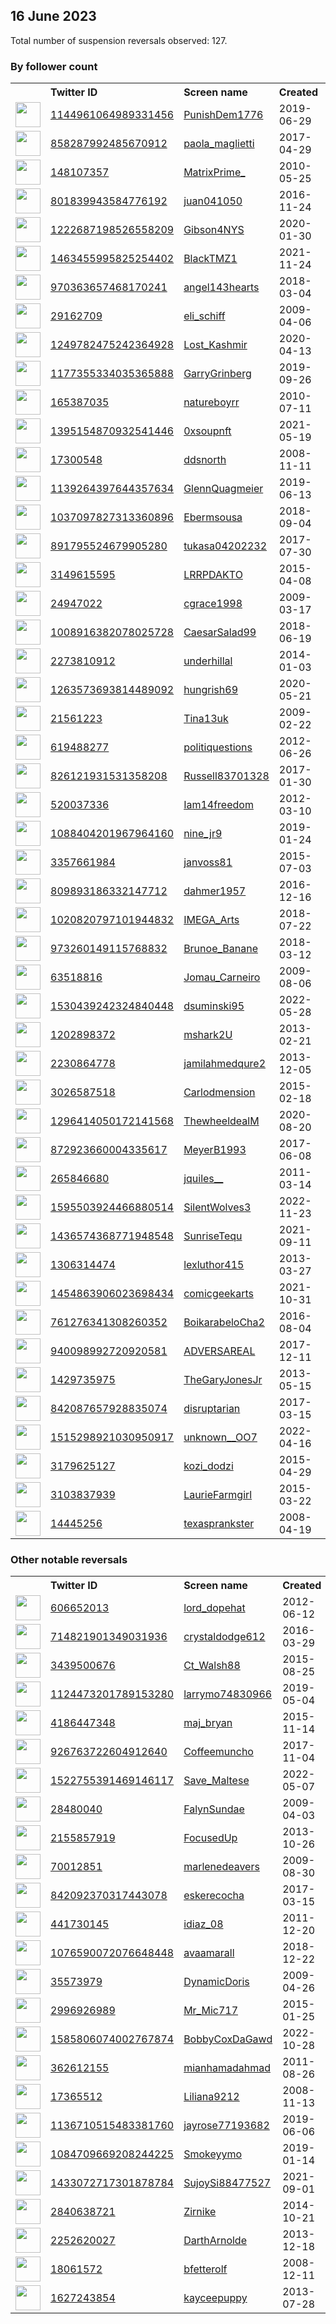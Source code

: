 
## 16 June 2023
Total number of suspension reversals observed: 127.

### By follower count
<table><tr><th></th><th align="left">Twitter ID</th><th align="left">Screen name</th>
<th align="left">Created</th><th align="left">Status</th><th align="left">Suspended</th><th align="left">Followers</th>
<tr><td><a href="https://pbs.twimg.com/profile_images/1196094689293848577/0FDD5hLQ_normal.jpg"><img src="https://pbs.twimg.com/profile_images/1196094689293848577/0FDD5hLQ_normal.jpg" width="40px" height="40px" align="center"/></a></td><td><a href="https://twitter.com/intent/user?user_id=1144961064989331456">1144961064989331456</a></td><td><a href="https://twitter.com/PunishDem1776">PunishDem1776</a></td><td>2019-06-29</td><td align="center"></td><td></td><td>117668</td></tr>
<tr><td><a href="https://pbs.twimg.com/profile_images/1646337050818367488/UxYLtvv5_normal.jpg"><img src="https://pbs.twimg.com/profile_images/1646337050818367488/UxYLtvv5_normal.jpg" width="40px" height="40px" align="center"/></a></td><td><a href="https://twitter.com/intent/user?user_id=858287992485670912">858287992485670912</a></td><td><a href="https://twitter.com/paola_maglietti">paola_maglietti</a></td><td>2017-04-29</td><td align="center"></td><td>2022-07-18</td><td>52592</td></tr>
<tr><td><a href="https://pbs.twimg.com/profile_images/1669904327354245121/7yknM4Yd_normal.jpg"><img src="https://pbs.twimg.com/profile_images/1669904327354245121/7yknM4Yd_normal.jpg" width="40px" height="40px" align="center"/></a></td><td><a href="https://twitter.com/intent/user?user_id=148107357">148107357</a></td><td><a href="https://twitter.com/MatrixPrime_">MatrixPrime_</a></td><td>2010-05-25</td><td align="center"></td><td></td><td>30299</td></tr>
<tr><td><a href="https://pbs.twimg.com/profile_images/1277980252677894148/2Gtfqkpm_normal.jpg"><img src="https://pbs.twimg.com/profile_images/1277980252677894148/2Gtfqkpm_normal.jpg" width="40px" height="40px" align="center"/></a></td><td><a href="https://twitter.com/intent/user?user_id=801839943584776192">801839943584776192</a></td><td><a href="https://twitter.com/juan041050">juan041050</a></td><td>2016-11-24</td><td align="center"></td><td>2023-06-07</td><td>24195</td></tr>
<tr><td><a href="https://pbs.twimg.com/profile_images/1484957028686647300/TRaRrHPG_normal.jpg"><img src="https://pbs.twimg.com/profile_images/1484957028686647300/TRaRrHPG_normal.jpg" width="40px" height="40px" align="center"/></a></td><td><a href="https://twitter.com/intent/user?user_id=1222687198526558209">1222687198526558209</a></td><td><a href="https://twitter.com/Gibson4NYS">Gibson4NYS</a></td><td>2020-01-30</td><td align="center"></td><td>2022-03-24</td><td>16572</td></tr>
<tr><td><a href="https://pbs.twimg.com/profile_images/1667938180635725824/YJ9jaZ_a_normal.jpg"><img src="https://pbs.twimg.com/profile_images/1667938180635725824/YJ9jaZ_a_normal.jpg" width="40px" height="40px" align="center"/></a></td><td><a href="https://twitter.com/intent/user?user_id=1463455995825254402">1463455995825254402</a></td><td><a href="https://twitter.com/BlackTMZ1">BlackTMZ1</a></td><td>2021-11-24</td><td align="center"></td><td>2023-06-06</td><td>15531</td></tr>
<tr><td><a href="https://pbs.twimg.com/profile_images/1641805070726578176/ORtjE6u-_normal.jpg"><img src="https://pbs.twimg.com/profile_images/1641805070726578176/ORtjE6u-_normal.jpg" width="40px" height="40px" align="center"/></a></td><td><a href="https://twitter.com/intent/user?user_id=970363657468170241">970363657468170241</a></td><td><a href="https://twitter.com/angel143hearts">angel143hearts</a></td><td>2018-03-04</td><td align="center"></td><td>2023-03-12</td><td>12595</td></tr>
<tr><td><a href="https://pbs.twimg.com/profile_images/1672110434399272962/WLKdh3re_normal.jpg"><img src="https://pbs.twimg.com/profile_images/1672110434399272962/WLKdh3re_normal.jpg" width="40px" height="40px" align="center"/></a></td><td><a href="https://twitter.com/intent/user?user_id=29162709">29162709</a></td><td><a href="https://twitter.com/eli_schiff">eli_schiff</a></td><td>2009-04-06</td><td align="center">🔒</td><td></td><td>10917</td></tr>
<tr><td><a href="https://pbs.twimg.com/profile_images/1344525844048273408/6wFHBHLD_normal.jpg"><img src="https://pbs.twimg.com/profile_images/1344525844048273408/6wFHBHLD_normal.jpg" width="40px" height="40px" align="center"/></a></td><td><a href="https://twitter.com/intent/user?user_id=1249782475242364928">1249782475242364928</a></td><td><a href="https://twitter.com/Lost_Kashmir">Lost_Kashmir</a></td><td>2020-04-13</td><td align="center"></td><td>2023-06-05</td><td>8755</td></tr>
<tr><td><a href="https://pbs.twimg.com/profile_images/1311473970785521665/jacnn0T2_normal.jpg"><img src="https://pbs.twimg.com/profile_images/1311473970785521665/jacnn0T2_normal.jpg" width="40px" height="40px" align="center"/></a></td><td><a href="https://twitter.com/intent/user?user_id=1177355334035365888">1177355334035365888</a></td><td><a href="https://twitter.com/GarryGrinberg">GarryGrinberg</a></td><td>2019-09-26</td><td align="center"></td><td></td><td>8525</td></tr>
<tr><td><a href="https://pbs.twimg.com/profile_images/645043981286424576/Fr4wVUp5_normal.png"><img src="https://pbs.twimg.com/profile_images/645043981286424576/Fr4wVUp5_normal.png" width="40px" height="40px" align="center"/></a></td><td><a href="https://twitter.com/intent/user?user_id=165387035">165387035</a></td><td><a href="https://twitter.com/natureboyrr">natureboyrr</a></td><td>2010-07-11</td><td align="center"></td><td>2022-05-05</td><td>5576</td></tr>
<tr><td><a href="https://pbs.twimg.com/profile_images/1662548095450730503/mAGu_Qs__normal.jpg"><img src="https://pbs.twimg.com/profile_images/1662548095450730503/mAGu_Qs__normal.jpg" width="40px" height="40px" align="center"/></a></td><td><a href="https://twitter.com/intent/user?user_id=1395154870932541446">1395154870932541446</a></td><td><a href="https://twitter.com/0xsoupnft">0xsoupnft</a></td><td>2021-05-19</td><td align="center"></td><td>2023-05-31</td><td>5138</td></tr>
<tr><td><a href="https://pbs.twimg.com/profile_images/1521296192524668932/g5dE32Ha_normal.jpg"><img src="https://pbs.twimg.com/profile_images/1521296192524668932/g5dE32Ha_normal.jpg" width="40px" height="40px" align="center"/></a></td><td><a href="https://twitter.com/intent/user?user_id=17300548">17300548</a></td><td><a href="https://twitter.com/ddsnorth">ddsnorth</a></td><td>2008-11-11</td><td align="center"></td><td>2022-12-20</td><td>3945</td></tr>
<tr><td><a href="https://pbs.twimg.com/profile_images/1487830477327192067/JAST12_x_normal.jpg"><img src="https://pbs.twimg.com/profile_images/1487830477327192067/JAST12_x_normal.jpg" width="40px" height="40px" align="center"/></a></td><td><a href="https://twitter.com/intent/user?user_id=1139264397644357634">1139264397644357634</a></td><td><a href="https://twitter.com/GlennQuagmeier">GlennQuagmeier</a></td><td>2019-06-13</td><td align="center"></td><td>2022-07-12</td><td>3492</td></tr>
<tr><td><a href="https://pbs.twimg.com/profile_images/1326591371457736705/g3AJN70n_normal.jpg"><img src="https://pbs.twimg.com/profile_images/1326591371457736705/g3AJN70n_normal.jpg" width="40px" height="40px" align="center"/></a></td><td><a href="https://twitter.com/intent/user?user_id=1037097827313360896">1037097827313360896</a></td><td><a href="https://twitter.com/Ebermsousa">Ebermsousa</a></td><td>2018-09-04</td><td align="center"></td><td>2022-09-21</td><td>3405</td></tr>
<tr><td><a href="https://abs.twimg.com/sticky/default_profile_images/default_profile_normal.png"><img src="https://abs.twimg.com/sticky/default_profile_images/default_profile_normal.png" width="40px" height="40px" align="center"/></a></td><td><a href="https://twitter.com/intent/user?user_id=891795524679905280">891795524679905280</a></td><td><a href="https://twitter.com/tukasa04202232">tukasa04202232</a></td><td>2017-07-30</td><td align="center"></td><td>2023-06-01</td><td>3066</td></tr>
<tr><td><a href="https://pbs.twimg.com/profile_images/1031268813600374784/ZgeK1LO6_normal.jpg"><img src="https://pbs.twimg.com/profile_images/1031268813600374784/ZgeK1LO6_normal.jpg" width="40px" height="40px" align="center"/></a></td><td><a href="https://twitter.com/intent/user?user_id=3149615595">3149615595</a></td><td><a href="https://twitter.com/LRRPDAKTO">LRRPDAKTO</a></td><td>2015-04-08</td><td align="center"></td><td></td><td>2975</td></tr>
<tr><td><a href="https://pbs.twimg.com/profile_images/1546733577517268993/B66lLeNB_normal.jpg"><img src="https://pbs.twimg.com/profile_images/1546733577517268993/B66lLeNB_normal.jpg" width="40px" height="40px" align="center"/></a></td><td><a href="https://twitter.com/intent/user?user_id=24947022">24947022</a></td><td><a href="https://twitter.com/cgrace1998">cgrace1998</a></td><td>2009-03-17</td><td align="center"></td><td>2023-06-02</td><td>2845</td></tr>
<tr><td><a href="https://pbs.twimg.com/profile_images/1446624463798165506/80tX6lC4_normal.jpg"><img src="https://pbs.twimg.com/profile_images/1446624463798165506/80tX6lC4_normal.jpg" width="40px" height="40px" align="center"/></a></td><td><a href="https://twitter.com/intent/user?user_id=1008916382078025728">1008916382078025728</a></td><td><a href="https://twitter.com/CaesarSalad99">CaesarSalad99</a></td><td>2018-06-19</td><td align="center"></td><td>2022-02-13</td><td>2396</td></tr>
<tr><td><a href="https://pbs.twimg.com/profile_images/759528967481102336/lkhA_bSc_normal.jpg"><img src="https://pbs.twimg.com/profile_images/759528967481102336/lkhA_bSc_normal.jpg" width="40px" height="40px" align="center"/></a></td><td><a href="https://twitter.com/intent/user?user_id=2273810912">2273810912</a></td><td><a href="https://twitter.com/underhillal">underhillal</a></td><td>2014-01-03</td><td align="center"></td><td>2022-10-29</td><td>2184</td></tr>
<tr><td><a href="https://pbs.twimg.com/profile_images/1633972148766228480/1SougEVd_normal.jpg"><img src="https://pbs.twimg.com/profile_images/1633972148766228480/1SougEVd_normal.jpg" width="40px" height="40px" align="center"/></a></td><td><a href="https://twitter.com/intent/user?user_id=1263573693814489092">1263573693814489092</a></td><td><a href="https://twitter.com/hungrish69">hungrish69</a></td><td>2020-05-21</td><td align="center"></td><td>2023-04-12</td><td>2106</td></tr>
<tr><td><a href="https://pbs.twimg.com/profile_images/1669357182356455433/k0wPPlWS_normal.jpg"><img src="https://pbs.twimg.com/profile_images/1669357182356455433/k0wPPlWS_normal.jpg" width="40px" height="40px" align="center"/></a></td><td><a href="https://twitter.com/intent/user?user_id=21561223">21561223</a></td><td><a href="https://twitter.com/Tina13uk">Tina13uk</a></td><td>2009-02-22</td><td align="center"></td><td>2022-08-26</td><td>1966</td></tr>
<tr><td><a href="https://pbs.twimg.com/profile_images/1078105693318729729/s3mH4vT7_normal.jpg"><img src="https://pbs.twimg.com/profile_images/1078105693318729729/s3mH4vT7_normal.jpg" width="40px" height="40px" align="center"/></a></td><td><a href="https://twitter.com/intent/user?user_id=619488277">619488277</a></td><td><a href="https://twitter.com/politiquestions">politiquestions</a></td><td>2012-06-26</td><td align="center"></td><td></td><td>1901</td></tr>
<tr><td><a href="https://pbs.twimg.com/profile_images/852583968503472128/jNX4HnBi_normal.jpg"><img src="https://pbs.twimg.com/profile_images/852583968503472128/jNX4HnBi_normal.jpg" width="40px" height="40px" align="center"/></a></td><td><a href="https://twitter.com/intent/user?user_id=826121931531358208">826121931531358208</a></td><td><a href="https://twitter.com/Russell83701328">Russell83701328</a></td><td>2017-01-30</td><td align="center"></td><td></td><td>1828</td></tr>
<tr><td><a href="https://pbs.twimg.com/profile_images/1265785988984401921/FDwvcZmA_normal.jpg"><img src="https://pbs.twimg.com/profile_images/1265785988984401921/FDwvcZmA_normal.jpg" width="40px" height="40px" align="center"/></a></td><td><a href="https://twitter.com/intent/user?user_id=520037336">520037336</a></td><td><a href="https://twitter.com/Iam14freedom">Iam14freedom</a></td><td>2012-03-10</td><td align="center"></td><td></td><td>1569</td></tr>
<tr><td><a href="https://pbs.twimg.com/profile_images/1669787453291462656/7x4FiA_j_normal.jpg"><img src="https://pbs.twimg.com/profile_images/1669787453291462656/7x4FiA_j_normal.jpg" width="40px" height="40px" align="center"/></a></td><td><a href="https://twitter.com/intent/user?user_id=1088404201967964160">1088404201967964160</a></td><td><a href="https://twitter.com/nine_jr9">nine_jr9</a></td><td>2019-01-24</td><td align="center"></td><td>2022-10-17</td><td>1526</td></tr>
<tr><td><a href="https://pbs.twimg.com/profile_images/1477978638381465600/sjKwyx7-_normal.jpg"><img src="https://pbs.twimg.com/profile_images/1477978638381465600/sjKwyx7-_normal.jpg" width="40px" height="40px" align="center"/></a></td><td><a href="https://twitter.com/intent/user?user_id=3357661984">3357661984</a></td><td><a href="https://twitter.com/janvoss81">janvoss81</a></td><td>2015-07-03</td><td align="center"></td><td>2023-05-30</td><td>1460</td></tr>
<tr><td><a href="https://pbs.twimg.com/profile_images/845742880127930370/YLS12LNp_normal.jpg"><img src="https://pbs.twimg.com/profile_images/845742880127930370/YLS12LNp_normal.jpg" width="40px" height="40px" align="center"/></a></td><td><a href="https://twitter.com/intent/user?user_id=809893186332147712">809893186332147712</a></td><td><a href="https://twitter.com/dahmer1957">dahmer1957</a></td><td>2016-12-16</td><td align="center"></td><td></td><td>1401</td></tr>
<tr><td><a href="https://pbs.twimg.com/profile_images/1181090938900402176/Vp7wuYN6_normal.jpg"><img src="https://pbs.twimg.com/profile_images/1181090938900402176/Vp7wuYN6_normal.jpg" width="40px" height="40px" align="center"/></a></td><td><a href="https://twitter.com/intent/user?user_id=1020820797101944832">1020820797101944832</a></td><td><a href="https://twitter.com/IMEGA_Arts">IMEGA_Arts</a></td><td>2018-07-22</td><td align="center"></td><td>2023-06-07</td><td>1350</td></tr>
<tr><td><a href="https://pbs.twimg.com/profile_images/1507475416059203586/0i82XJbk_normal.jpg"><img src="https://pbs.twimg.com/profile_images/1507475416059203586/0i82XJbk_normal.jpg" width="40px" height="40px" align="center"/></a></td><td><a href="https://twitter.com/intent/user?user_id=973260149115768832">973260149115768832</a></td><td><a href="https://twitter.com/Brunoe_Banane">Brunoe_Banane</a></td><td>2018-03-12</td><td align="center"></td><td>2022-05-29</td><td>1155</td></tr>
<tr><td><a href="https://pbs.twimg.com/profile_images/1668726567520829440/wPi-kw0i_normal.jpg"><img src="https://pbs.twimg.com/profile_images/1668726567520829440/wPi-kw0i_normal.jpg" width="40px" height="40px" align="center"/></a></td><td><a href="https://twitter.com/intent/user?user_id=63518816">63518816</a></td><td><a href="https://twitter.com/Jomau_Carneiro">Jomau_Carneiro</a></td><td>2009-08-06</td><td align="center"></td><td>2022-08-17</td><td>1116</td></tr>
<tr><td><a href="https://pbs.twimg.com/profile_images/1669915533901287425/d8kv93hY_normal.jpg"><img src="https://pbs.twimg.com/profile_images/1669915533901287425/d8kv93hY_normal.jpg" width="40px" height="40px" align="center"/></a></td><td><a href="https://twitter.com/intent/user?user_id=1530439242324840448">1530439242324840448</a></td><td><a href="https://twitter.com/dsuminski95">dsuminski95</a></td><td>2022-05-28</td><td align="center"></td><td>2022-08-09</td><td>1089</td></tr>
<tr><td><a href="https://pbs.twimg.com/profile_images/1285741430653063168/6w2Mu2uM_normal.jpg"><img src="https://pbs.twimg.com/profile_images/1285741430653063168/6w2Mu2uM_normal.jpg" width="40px" height="40px" align="center"/></a></td><td><a href="https://twitter.com/intent/user?user_id=1202898372">1202898372</a></td><td><a href="https://twitter.com/mshark2U">mshark2U</a></td><td>2013-02-21</td><td align="center"></td><td>2022-10-29</td><td>1057</td></tr>
<tr><td><a href="https://pbs.twimg.com/profile_images/895627393276276736/sHFWCe7W_normal.jpg"><img src="https://pbs.twimg.com/profile_images/895627393276276736/sHFWCe7W_normal.jpg" width="40px" height="40px" align="center"/></a></td><td><a href="https://twitter.com/intent/user?user_id=2230864778">2230864778</a></td><td><a href="https://twitter.com/jamilahmedqure2">jamilahmedqure2</a></td><td>2013-12-05</td><td align="center"></td><td>2023-06-05</td><td>996</td></tr>
<tr><td><a href="https://pbs.twimg.com/profile_images/1672445491131432960/Fav3tUBo_normal.jpg"><img src="https://pbs.twimg.com/profile_images/1672445491131432960/Fav3tUBo_normal.jpg" width="40px" height="40px" align="center"/></a></td><td><a href="https://twitter.com/intent/user?user_id=3026587518">3026587518</a></td><td><a href="https://twitter.com/Carlodmension">Carlodmension</a></td><td>2015-02-18</td><td align="center"></td><td>2023-06-06</td><td>993</td></tr>
<tr><td><a href="https://pbs.twimg.com/profile_images/1296414894590504960/GWTYmxn5_normal.jpg"><img src="https://pbs.twimg.com/profile_images/1296414894590504960/GWTYmxn5_normal.jpg" width="40px" height="40px" align="center"/></a></td><td><a href="https://twitter.com/intent/user?user_id=1296414050172141568">1296414050172141568</a></td><td><a href="https://twitter.com/ThewheeldealM">ThewheeldealM</a></td><td>2020-08-20</td><td align="center"></td><td>2022-04-03</td><td>990</td></tr>
<tr><td><a href="https://pbs.twimg.com/profile_images/1671388354372329473/_J1i_V0i_normal.jpg"><img src="https://pbs.twimg.com/profile_images/1671388354372329473/_J1i_V0i_normal.jpg" width="40px" height="40px" align="center"/></a></td><td><a href="https://twitter.com/intent/user?user_id=872923660004335617">872923660004335617</a></td><td><a href="https://twitter.com/MeyerB1993">MeyerB1993</a></td><td>2017-06-08</td><td align="center"></td><td></td><td>972</td></tr>
<tr><td><a href="https://pbs.twimg.com/profile_images/1614252781136740352/qQHdpNsu_normal.jpg"><img src="https://pbs.twimg.com/profile_images/1614252781136740352/qQHdpNsu_normal.jpg" width="40px" height="40px" align="center"/></a></td><td><a href="https://twitter.com/intent/user?user_id=265846680">265846680</a></td><td><a href="https://twitter.com/jquiles__">jquiles__</a></td><td>2011-03-14</td><td align="center"></td><td>2023-06-01</td><td>914</td></tr>
<tr><td><a href="https://pbs.twimg.com/profile_images/1598053434279825408/5OLVYcLk_normal.jpg"><img src="https://pbs.twimg.com/profile_images/1598053434279825408/5OLVYcLk_normal.jpg" width="40px" height="40px" align="center"/></a></td><td><a href="https://twitter.com/intent/user?user_id=1595503924466880514">1595503924466880514</a></td><td><a href="https://twitter.com/SilentWolves3">SilentWolves3</a></td><td>2022-11-23</td><td align="center"></td><td>2023-05-24</td><td>901</td></tr>
<tr><td><a href="https://pbs.twimg.com/profile_images/1542628582760927232/fC8cxUKw_normal.jpg"><img src="https://pbs.twimg.com/profile_images/1542628582760927232/fC8cxUKw_normal.jpg" width="40px" height="40px" align="center"/></a></td><td><a href="https://twitter.com/intent/user?user_id=1436574368771948548">1436574368771948548</a></td><td><a href="https://twitter.com/SunriseTequ">SunriseTequ</a></td><td>2021-09-11</td><td align="center"></td><td>2023-06-06</td><td>897</td></tr>
<tr><td><a href="https://pbs.twimg.com/profile_images/453790436121776128/gl6HxmNA_normal.jpeg"><img src="https://pbs.twimg.com/profile_images/453790436121776128/gl6HxmNA_normal.jpeg" width="40px" height="40px" align="center"/></a></td><td><a href="https://twitter.com/intent/user?user_id=1306314474">1306314474</a></td><td><a href="https://twitter.com/lexluthor415">lexluthor415</a></td><td>2013-03-27</td><td align="center"></td><td></td><td>691</td></tr>
<tr><td><a href="https://pbs.twimg.com/profile_images/1454869791647285249/82EcuSQL_normal.jpg"><img src="https://pbs.twimg.com/profile_images/1454869791647285249/82EcuSQL_normal.jpg" width="40px" height="40px" align="center"/></a></td><td><a href="https://twitter.com/intent/user?user_id=1454863906023698434">1454863906023698434</a></td><td><a href="https://twitter.com/comicgeekarts">comicgeekarts</a></td><td>2021-10-31</td><td align="center"></td><td>2023-01-26</td><td>673</td></tr>
<tr><td><a href="https://pbs.twimg.com/profile_images/1583415643071823872/PXM6mL3z_normal.jpg"><img src="https://pbs.twimg.com/profile_images/1583415643071823872/PXM6mL3z_normal.jpg" width="40px" height="40px" align="center"/></a></td><td><a href="https://twitter.com/intent/user?user_id=761276341308260352">761276341308260352</a></td><td><a href="https://twitter.com/BoikarabeloCha2">BoikarabeloCha2</a></td><td>2016-08-04</td><td align="center"></td><td>2023-06-07</td><td>646</td></tr>
<tr><td><a href="https://pbs.twimg.com/profile_images/1595487965647716354/UMmv21nd_normal.jpg"><img src="https://pbs.twimg.com/profile_images/1595487965647716354/UMmv21nd_normal.jpg" width="40px" height="40px" align="center"/></a></td><td><a href="https://twitter.com/intent/user?user_id=940098992720920581">940098992720920581</a></td><td><a href="https://twitter.com/ADVERSAREAL">ADVERSAREAL</a></td><td>2017-12-11</td><td align="center"></td><td>2022-12-28</td><td>645</td></tr>
<tr><td><a href="https://pbs.twimg.com/profile_images/1653589358568505344/k9axkzak_normal.jpg"><img src="https://pbs.twimg.com/profile_images/1653589358568505344/k9axkzak_normal.jpg" width="40px" height="40px" align="center"/></a></td><td><a href="https://twitter.com/intent/user?user_id=1429735975">1429735975</a></td><td><a href="https://twitter.com/TheGaryJonesJr">TheGaryJonesJr</a></td><td>2013-05-15</td><td align="center"></td><td>2023-05-24</td><td>617</td></tr>
<tr><td><a href="https://pbs.twimg.com/profile_images/1657655962583420929/jum1gL2M_normal.jpg"><img src="https://pbs.twimg.com/profile_images/1657655962583420929/jum1gL2M_normal.jpg" width="40px" height="40px" align="center"/></a></td><td><a href="https://twitter.com/intent/user?user_id=842087657928835074">842087657928835074</a></td><td><a href="https://twitter.com/disruptarian">disruptarian</a></td><td>2017-03-15</td><td align="center"></td><td>2023-06-13</td><td>593</td></tr>
<tr><td><a href="https://pbs.twimg.com/profile_images/1668948013950050307/EZ_TSWT8_normal.jpg"><img src="https://pbs.twimg.com/profile_images/1668948013950050307/EZ_TSWT8_normal.jpg" width="40px" height="40px" align="center"/></a></td><td><a href="https://twitter.com/intent/user?user_id=1515298921030950917">1515298921030950917</a></td><td><a href="https://twitter.com/unknown__OO7">unknown__OO7</a></td><td>2022-04-16</td><td align="center"></td><td>2023-01-05</td><td>547</td></tr>
<tr><td><a href="https://pbs.twimg.com/profile_images/637219385338413056/ti4ibVSc_normal.jpg"><img src="https://pbs.twimg.com/profile_images/637219385338413056/ti4ibVSc_normal.jpg" width="40px" height="40px" align="center"/></a></td><td><a href="https://twitter.com/intent/user?user_id=3179625127">3179625127</a></td><td><a href="https://twitter.com/kozi_dodzi">kozi_dodzi</a></td><td>2015-04-29</td><td align="center"></td><td>2022-11-27</td><td>471</td></tr>
<tr><td><a href="https://abs.twimg.com/sticky/default_profile_images/default_profile_normal.png"><img src="https://abs.twimg.com/sticky/default_profile_images/default_profile_normal.png" width="40px" height="40px" align="center"/></a></td><td><a href="https://twitter.com/intent/user?user_id=3103837939">3103837939</a></td><td><a href="https://twitter.com/LaurieFarmgirl">LaurieFarmgirl</a></td><td>2015-03-22</td><td align="center"></td><td></td><td>434</td></tr>
<tr><td><a href="https://pbs.twimg.com/profile_images/1345557535303094272/R9Dzm7HU_normal.jpg"><img src="https://pbs.twimg.com/profile_images/1345557535303094272/R9Dzm7HU_normal.jpg" width="40px" height="40px" align="center"/></a></td><td><a href="https://twitter.com/intent/user?user_id=14445256">14445256</a></td><td><a href="https://twitter.com/texasprankster">texasprankster</a></td><td>2008-04-19</td><td align="center"></td><td>2023-05-28</td><td>377</td></tr>
</table>

### Other notable reversals
<table><tr><th></th><th align="left">Twitter ID</th><th align="left">Screen name</th>
<th align="left">Created</th><th align="left">Status</th><th align="left">Suspended</th><th align="left">Followers</th>
<tr><td><a href="https://pbs.twimg.com/profile_images/378800000009118994/1354fa8aab15cd974666d7a922cc2da4_normal.jpeg"><img src="https://pbs.twimg.com/profile_images/378800000009118994/1354fa8aab15cd974666d7a922cc2da4_normal.jpeg" width="40px" height="40px" align="center"/></a></td><td><a href="https://twitter.com/intent/user?user_id=606652013">606652013</a></td><td><a href="https://twitter.com/lord_dopehat">lord_dopehat</a></td><td>2012-06-12</td><td align="center"></td><td>2022-12-14</td><td>259</td></tr>
<tr><td><a href="https://pbs.twimg.com/profile_images/1669726205979836417/QS5nvnCv_normal.jpg"><img src="https://pbs.twimg.com/profile_images/1669726205979836417/QS5nvnCv_normal.jpg" width="40px" height="40px" align="center"/></a></td><td><a href="https://twitter.com/intent/user?user_id=714821901349031936">714821901349031936</a></td><td><a href="https://twitter.com/crystaldodge612">crystaldodge612</a></td><td>2016-03-29</td><td align="center"></td><td>2023-05-22</td><td>213</td></tr>
<tr><td><a href="https://pbs.twimg.com/profile_images/1607562620457959425/y_2MjWJd_normal.jpg"><img src="https://pbs.twimg.com/profile_images/1607562620457959425/y_2MjWJd_normal.jpg" width="40px" height="40px" align="center"/></a></td><td><a href="https://twitter.com/intent/user?user_id=3439500676">3439500676</a></td><td><a href="https://twitter.com/Ct_Walsh88">Ct_Walsh88</a></td><td>2015-08-25</td><td align="center"></td><td>2023-06-13</td><td>311</td></tr>
<tr><td><a href="https://pbs.twimg.com/profile_images/1490694028815384583/S7ZvZbPv_normal.jpg"><img src="https://pbs.twimg.com/profile_images/1490694028815384583/S7ZvZbPv_normal.jpg" width="40px" height="40px" align="center"/></a></td><td><a href="https://twitter.com/intent/user?user_id=1124473201789153280">1124473201789153280</a></td><td><a href="https://twitter.com/larrymo74830966">larrymo74830966</a></td><td>2019-05-04</td><td align="center">🔒</td><td>2023-01-13</td><td>71</td></tr>
<tr><td><a href="https://pbs.twimg.com/profile_images/1361850048666103817/I8C_jm2O_normal.jpg"><img src="https://pbs.twimg.com/profile_images/1361850048666103817/I8C_jm2O_normal.jpg" width="40px" height="40px" align="center"/></a></td><td><a href="https://twitter.com/intent/user?user_id=4186447348">4186447348</a></td><td><a href="https://twitter.com/maj_bryan">maj_bryan</a></td><td>2015-11-14</td><td align="center"></td><td>2023-06-08</td><td>67</td></tr>
<tr><td><a href="https://pbs.twimg.com/profile_images/1665029796424712196/UpMdq2P7_normal.jpg"><img src="https://pbs.twimg.com/profile_images/1665029796424712196/UpMdq2P7_normal.jpg" width="40px" height="40px" align="center"/></a></td><td><a href="https://twitter.com/intent/user?user_id=926763722604912640">926763722604912640</a></td><td><a href="https://twitter.com/Coffeemuncho">Coffeemuncho</a></td><td>2017-11-04</td><td align="center"></td><td>2023-06-01</td><td>46</td></tr>
<tr><td><a href="https://pbs.twimg.com/profile_images/1555407587965018112/UTaZ4Um5_normal.jpg"><img src="https://pbs.twimg.com/profile_images/1555407587965018112/UTaZ4Um5_normal.jpg" width="40px" height="40px" align="center"/></a></td><td><a href="https://twitter.com/intent/user?user_id=1522755391469146117">1522755391469146117</a></td><td><a href="https://twitter.com/Save_Maltese">Save_Maltese</a></td><td>2022-05-07</td><td align="center"></td><td>2022-12-31</td><td>321</td></tr>
<tr><td><a href="https://pbs.twimg.com/profile_images/378800000812116262/00b3f0be607f7413b271c676fba04a7f_normal.jpeg"><img src="https://pbs.twimg.com/profile_images/378800000812116262/00b3f0be607f7413b271c676fba04a7f_normal.jpeg" width="40px" height="40px" align="center"/></a></td><td><a href="https://twitter.com/intent/user?user_id=28480040">28480040</a></td><td><a href="https://twitter.com/FalynSundae">FalynSundae</a></td><td>2009-04-03</td><td align="center">🔒</td><td>2023-06-11</td><td>95</td></tr>
<tr><td><a href="https://pbs.twimg.com/profile_images/1553597581543874560/gRftyGAe_normal.jpg"><img src="https://pbs.twimg.com/profile_images/1553597581543874560/gRftyGAe_normal.jpg" width="40px" height="40px" align="center"/></a></td><td><a href="https://twitter.com/intent/user?user_id=2155857919">2155857919</a></td><td><a href="https://twitter.com/FocusedUp">FocusedUp</a></td><td>2013-10-26</td><td align="center"></td><td>2023-06-12</td><td>259</td></tr>
<tr><td><a href="https://pbs.twimg.com/profile_images/1614194282751033344/58BmAAgK_normal.jpg"><img src="https://pbs.twimg.com/profile_images/1614194282751033344/58BmAAgK_normal.jpg" width="40px" height="40px" align="center"/></a></td><td><a href="https://twitter.com/intent/user?user_id=70012851">70012851</a></td><td><a href="https://twitter.com/marlenedeavers">marlenedeavers</a></td><td>2009-08-30</td><td align="center">🔒</td><td>2023-05-30</td><td>88</td></tr>
<tr><td><a href="https://pbs.twimg.com/profile_images/1265847237277515776/-9JZTh2h_normal.jpg"><img src="https://pbs.twimg.com/profile_images/1265847237277515776/-9JZTh2h_normal.jpg" width="40px" height="40px" align="center"/></a></td><td><a href="https://twitter.com/intent/user?user_id=842092370317443078">842092370317443078</a></td><td><a href="https://twitter.com/eskerecocha">eskerecocha</a></td><td>2017-03-15</td><td align="center"></td><td>2023-06-01</td><td>37</td></tr>
<tr><td><a href="https://pbs.twimg.com/profile_images/1516125306498789383/wzJVjOz9_normal.jpg"><img src="https://pbs.twimg.com/profile_images/1516125306498789383/wzJVjOz9_normal.jpg" width="40px" height="40px" align="center"/></a></td><td><a href="https://twitter.com/intent/user?user_id=441730145">441730145</a></td><td><a href="https://twitter.com/idiaz_08">idiaz_08</a></td><td>2011-12-20</td><td align="center"></td><td>2023-06-01</td><td>137</td></tr>
<tr><td><a href="https://pbs.twimg.com/profile_images/1662574678454542336/h0kOc_-s_normal.png"><img src="https://pbs.twimg.com/profile_images/1662574678454542336/h0kOc_-s_normal.png" width="40px" height="40px" align="center"/></a></td><td><a href="https://twitter.com/intent/user?user_id=1076590072076648448">1076590072076648448</a></td><td><a href="https://twitter.com/avaamarall">avaamarall</a></td><td>2018-12-22</td><td align="center"></td><td>2023-06-01</td><td>73</td></tr>
<tr><td><a href="https://pbs.twimg.com/profile_images/378800000284211595/7ff40866afb925f51b2bb534016f5b67_normal.jpeg"><img src="https://pbs.twimg.com/profile_images/378800000284211595/7ff40866afb925f51b2bb534016f5b67_normal.jpeg" width="40px" height="40px" align="center"/></a></td><td><a href="https://twitter.com/intent/user?user_id=35573979">35573979</a></td><td><a href="https://twitter.com/DynamicDoris">DynamicDoris</a></td><td>2009-04-26</td><td align="center"></td><td>2023-06-06</td><td>224</td></tr>
<tr><td><a href="https://pbs.twimg.com/profile_images/1555654307663515649/FG50fJqZ_normal.jpg"><img src="https://pbs.twimg.com/profile_images/1555654307663515649/FG50fJqZ_normal.jpg" width="40px" height="40px" align="center"/></a></td><td><a href="https://twitter.com/intent/user?user_id=2996926989">2996926989</a></td><td><a href="https://twitter.com/Mr_Mic717">Mr_Mic717</a></td><td>2015-01-25</td><td align="center"></td><td>2023-05-11</td><td>35</td></tr>
<tr><td><a href="https://pbs.twimg.com/profile_images/1585809701538766850/_kyFyZE7_normal.jpg"><img src="https://pbs.twimg.com/profile_images/1585809701538766850/_kyFyZE7_normal.jpg" width="40px" height="40px" align="center"/></a></td><td><a href="https://twitter.com/intent/user?user_id=1585806074002767874">1585806074002767874</a></td><td><a href="https://twitter.com/BobbyCoxDaGawd">BobbyCoxDaGawd</a></td><td>2022-10-28</td><td align="center"></td><td>2023-06-06</td><td>107</td></tr>
<tr><td><a href="https://abs.twimg.com/sticky/default_profile_images/default_profile_normal.png"><img src="https://abs.twimg.com/sticky/default_profile_images/default_profile_normal.png" width="40px" height="40px" align="center"/></a></td><td><a href="https://twitter.com/intent/user?user_id=362612155">362612155</a></td><td><a href="https://twitter.com/mianhamadahmad">mianhamadahmad</a></td><td>2011-08-26</td><td align="center"></td><td>2023-06-07</td><td>34</td></tr>
<tr><td><a href="https://pbs.twimg.com/profile_images/1669810548320468998/oFvmUPb1_normal.jpg"><img src="https://pbs.twimg.com/profile_images/1669810548320468998/oFvmUPb1_normal.jpg" width="40px" height="40px" align="center"/></a></td><td><a href="https://twitter.com/intent/user?user_id=17365512">17365512</a></td><td><a href="https://twitter.com/Liliana9212">Liliana9212</a></td><td>2008-11-13</td><td align="center"></td><td>2023-03-21</td><td>98</td></tr>
<tr><td><a href="https://pbs.twimg.com/profile_images/1469301656248635397/Mvyu-sd3_normal.jpg"><img src="https://pbs.twimg.com/profile_images/1469301656248635397/Mvyu-sd3_normal.jpg" width="40px" height="40px" align="center"/></a></td><td><a href="https://twitter.com/intent/user?user_id=1136710515483381760">1136710515483381760</a></td><td><a href="https://twitter.com/jayrose77193682">jayrose77193682</a></td><td>2019-06-06</td><td align="center"></td><td>2023-05-30</td><td>8</td></tr>
<tr><td><a href="https://pbs.twimg.com/profile_images/1520151785746231299/yTWiqxbf_normal.jpg"><img src="https://pbs.twimg.com/profile_images/1520151785746231299/yTWiqxbf_normal.jpg" width="40px" height="40px" align="center"/></a></td><td><a href="https://twitter.com/intent/user?user_id=1084709669208244225">1084709669208244225</a></td><td><a href="https://twitter.com/Smokeyymo">Smokeyymo</a></td><td>2019-01-14</td><td align="center"></td><td>2023-06-06</td><td>312</td></tr>
<tr><td><a href="https://pbs.twimg.com/profile_images/1433072993844957197/Ido5VwNG_normal.png"><img src="https://pbs.twimg.com/profile_images/1433072993844957197/Ido5VwNG_normal.png" width="40px" height="40px" align="center"/></a></td><td><a href="https://twitter.com/intent/user?user_id=1433072717301878784">1433072717301878784</a></td><td><a href="https://twitter.com/SujoySi88477527">SujoySi88477527</a></td><td>2021-09-01</td><td align="center"></td><td>2023-02-10</td><td>8</td></tr>
<tr><td><a href="https://pbs.twimg.com/profile_images/1480822595947802626/jqJ-tU5v_normal.jpg"><img src="https://pbs.twimg.com/profile_images/1480822595947802626/jqJ-tU5v_normal.jpg" width="40px" height="40px" align="center"/></a></td><td><a href="https://twitter.com/intent/user?user_id=2840638721">2840638721</a></td><td><a href="https://twitter.com/Zirnike">Zirnike</a></td><td>2014-10-21</td><td align="center"></td><td>2023-05-11</td><td>200</td></tr>
<tr><td><a href="https://pbs.twimg.com/profile_images/1662570025692143617/z8jCr4hU_normal.jpg"><img src="https://pbs.twimg.com/profile_images/1662570025692143617/z8jCr4hU_normal.jpg" width="40px" height="40px" align="center"/></a></td><td><a href="https://twitter.com/intent/user?user_id=2252620027">2252620027</a></td><td><a href="https://twitter.com/DarthArnolde">DarthArnolde</a></td><td>2013-12-18</td><td align="center"></td><td>2023-06-04</td><td>33</td></tr>
<tr><td><a href="https://pbs.twimg.com/profile_images/510990210872913920/-g_eyny9_normal.jpeg"><img src="https://pbs.twimg.com/profile_images/510990210872913920/-g_eyny9_normal.jpeg" width="40px" height="40px" align="center"/></a></td><td><a href="https://twitter.com/intent/user?user_id=18061572">18061572</a></td><td><a href="https://twitter.com/bfetterolf">bfetterolf</a></td><td>2008-12-11</td><td align="center"></td><td>2022-12-03</td><td>269</td></tr>
<tr><td><a href="https://pbs.twimg.com/profile_images/1625178883300667392/XdREIwM6_normal.jpg"><img src="https://pbs.twimg.com/profile_images/1625178883300667392/XdREIwM6_normal.jpg" width="40px" height="40px" align="center"/></a></td><td><a href="https://twitter.com/intent/user?user_id=1627243854">1627243854</a></td><td><a href="https://twitter.com/kayceepuppy">kayceepuppy</a></td><td>2013-07-28</td><td align="center"></td><td>2023-06-13</td><td>208</td></tr>
</table>
